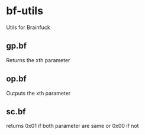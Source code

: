 bf-utils
============

Utils for Brainfuck

gp.bf
-----

Returns the xth parameter

op.bf
-----

Outputs the xth parameter

sc.bf
-----

returns 0x01 if both parameter are same or 0x00 if not

